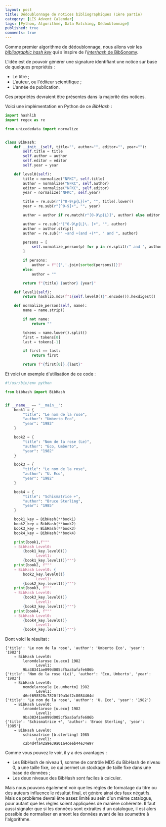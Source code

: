 ```yaml
---
layout: post
title: Dédoublonnage de notices bibliographiques (1ère partie)
category: [LIS Advent Calendar]
tags: [Python, Algorithme, Data Matching, Dédoublonnage]
published: true
comments: true
--- 
```


Comme premier algorithme de dédoublonnage, nous allons voir les
[*bibliographic hash
key*](https://verbundwiki.gbv.de/display/VZG/Bibliographic+Hash+Key)
qui s'inspire de l'[*interhash* de
BibSonomy](https://www.bibsonomy.org/help_en/InterIntraHash). 

L'idée est de pouvoir générer une signature identifiant une notice sur
base de quelques propriétés :

* Le titre ;
* L'auteur, ou l'éditeur scientifique ;
* L'année de publication. 

Ces propriétés devraient être présentes dans la majorité des notices.

Voici une implémentation en Python de ce *BibHash* :

```python
import hashlib
import regex as re

from unicodedata import normalize


class BibHash:
    def __init__(self, title="", author="", editor="", year=""):
        self.title = title
        self.author = author
        self.editor = editor
        self.year = year

    def level0(self):
        title = normalize("NFKC", self.title)
        author = normalize("NFKC", self.author)
        editor = normalize("NFKC", self.editor)
        year = normalize("NFKC", self.year)

        title = re.sub(r"[^0-9\p{L}]+", "", title).lower()
        year = re.sub(r"[^0-9]+", "", year)

        author = author if re.match(r"[0-9\p{L}]", author) else editor

        author = re.sub(r"[^0-9\p{L}\. ]+", "", author)
        author = author.strip()
        author = re.sub(r" +and +(and +)*", " and ", author)

        persons = [
            self.normalize_person(p) for p in re.split(r" and ", author)
        ]

        if persons:
            author = f"[{','.join(sorted(persons))}]"
        else:
            author = ""

        return f"{title} {author} {year}"

    def level1(self):
        return hashlib.md5(f"1{self.level0()}".encode()).hexdigest()

    def normalize_person(self, name):
        name = name.strip()

        if not name:
            return ""

        tokens = name.lower().split()
        first = tokens[0]
        last = tokens[-1]

        if first == last:
            return first

        return f"{first[0]}.{last}"
```

Et voici un exemple d'utilisation de ce code :

```python
#!/usr/bin/env python

from bibhash import BibHash


if __name__ == "__main__":
    book1 = {
        "title": "Le nom de la rose",
        "author": "Umberto Eco",
        "year": "1982"
    }

    book2 = {
        "title": "Nom de la rose (Le)",
        "author": "Eco, Umberto",
        "year": "1982"
    }

    book3 = {
        "title": "Le nom de la rose",
        "author": "U. Eco",
        "year": "1982"
    }

    book4 = {
        "title": "Schismatrice +",
        "author": "Bruce Sterling",
        "year": "1985"
    }

    book1_key = BibHash(**book1)
    book2_key = BibHash(**book2)
    book3_key = BibHash(**book3)
    book4_key = BibHash(**book4)

    print(book1,f"""
    → BibHash Level0: 
        {book1_key.level0()}
              Level1: 
        {book1_key.level1()}""")
    print(book2, f"""
    → BibHash Level0: {
        book2_key.level0()}
              Level1: 
        {book2_key.level1()}""")
    print(book3, f"""
    → BibHash Level0: 
        {book3_key.level0()}
              Level1: 
        {book3_key.level1()}""")
    print(book4, f"""
    → BibHash Level0: 
        {book4_key.level0()}
              Level1: 
        {book4_key.level1()}""")

```

Dont voici le résultat :

```text
{'title': 'Le nom de la rose', 'author': 'Umberto Eco', 'year': '1982'} 
    → BibHash Level0: 
        lenomdelarose [u.eco] 1982
              Level1: 
        9ba38341ae099d005cf5aa5afafe686b
{'title': 'Nom de la rose (Le)', 'author': 'Eco, Umberto', 'year': '1982'} 
    → BibHash Level0: 
        nomdelarosele [e.umberto] 1982
              Level1: 
        46ef698528c7820f19a3df2c8084464d
{'title': 'Le nom de la rose', 'author': 'U. Eco', 'year': '1982'} 
    → BibHash Level0: 
        lenomdelarose [u.eco] 1982
              Level1: 
        9ba38341ae099d005cf5aa5afafe686b
{'title': 'Schismatrice +', 'author': 'Bruce Sterling', 'year': '1985'} 
    → BibHash Level0: 
        schismatrice [b.sterling] 1985
              Level1: 
        c2b4d4fa42a9e39a01a4ceeb44e34e97
```

Comme vous pouvez le voir, il y a des avantages :

* Les BibHash de niveau 1, somme de contrôle MD5 du BibHash de niveau
  0, a une taille fixe, ce qui permet un stockage de taille fixe dans
  une base de données ;
* Les deux niveaux des BibHash sont faciles à calculer. 

Mais nous pouvons également voir que les règles de formatage du titre
ou des auteurs influence le résultat final, et génère ainsi des faux
négatifs. Mais ce problème devrai être assez limité au sein d'un même
catalogue, pour autant que les règles soient appliquées de manière
cohérente. Il faut aussi signaler que si les données sont extraites
d'un catalogue, il est alors possible de normaliser en amont les
données avant de les soumettre à l'algorithme. 
